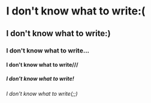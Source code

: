 # I don't know what to write:(
## I don't know what to write:)
### I don't know what to write...
#### I don't know what to write///
##### I don't know what to write!
###### I don't know what to write(;;)

